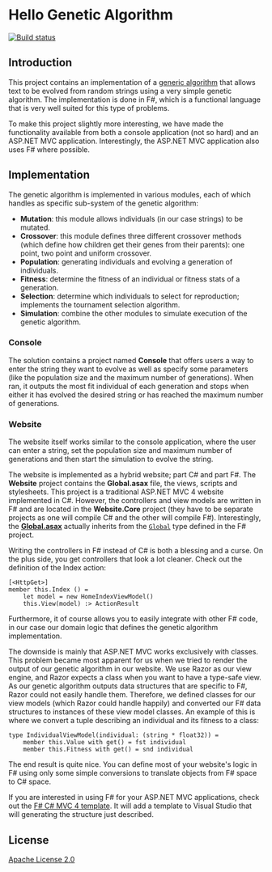 # Hello Genetic Algorithm

[![Build status](https://ci.appveyor.com/api/projects/status/8vn72gr0c470cbja)](https://ci.appveyor.com/project/ErikSchierboom/hellogeneticalgorithm)

## Introduction
This project contains an implementation of a [generic algorithm](http://en.wikipedia.org/wiki/Genetic_algorithm) that allows text to be evolved from random strings using a very simple genetic algorithm. The implementation is done in F#, which is a functional language that is very well suited for this type of problems.

To make this project slightly more interesting, we have made the functionality available from both a console application (not so hard) and an ASP.NET MVC application. Interestingly, the ASP.NET MVC application also uses F# where possible.

## Implementation
The genetic algorithm is implemented in various modules, each of which handles as specific sub-system of the genetic algorithm: 

* **Mutation**: this module allows individuals (in our case strings) to be mutated.
* **Crossover**: this module defines three different crossover methods (which define how children get their genes from their parents): one point, two point and uniform crossover.
* **Population**: generating individuals and evolving a generation of individuals.
* **Fitness**: determine the fitness of an individual or fitness stats of a generation.
* **Selection**: determine which individuals to select for reproduction; implements the tournament selection algorithm.
* **Simulation**: combine the other modules to simulate execution of the genetic algorithm.

### Console
The solution contains a project named **Console** that offers users a way to enter the string they want to evolve as well as specify some parameters (like the population size and the maximum number of generations). When ran, it outputs the most fit individual of each generation and stops when either it has evolved the desired string or has reached the maximum number of generations.

### Website
The website itself works similar to the console application, where the user can enter a string, set the population size and maximum number of generations and then start the simulation to evolve the string.

The website is implemented as a hybrid website; part C# and part F#. The **Website** project contains the **Global.asax** file, the views, scripts and stylesheets. This project is a traditional ASP.NET MVC 4 website implemented in C#. However, the controllers and view models are written in F# and are located in the **Website.Core** project (they have to be separate projects as one will compile C# and the other will compile F#). Interestingly, the [**Global.asax**](src/Website/Global.asax) actually inherits from the [`Global`](src/Website.Core/Global) type defined in the F# project.

Writing the controllers in F# instead of C# is both a blessing and a curse. On the plus side, you get controllers that look a lot cleaner. Check out the definition of the Index action:

```F#
[<HttpGet>]
member this.Index () =        
    let model = new HomeIndexViewModel()
    this.View(model) :> ActionResult
```

Furthermore, it of course allows you to easily integrate with other F# code, in our case our domain logic that defines the genetic algorithm implementation. 

The downside is mainly that ASP.NET MVC works exclusively with classes. This problem became most apparent for us when we tried to render the output of our genetic algorithm in our website. We use Razor as our view engine, and Razor expects a class when you want to have a type-safe view. As our genetic algorithm outputs data structures that are specific to F#, Razor could not easily handle them. Therefore, we defined classes  for our view models (which Razor could handle happily) and converted our F# data structures to instances of these view model classes. An example of this is where we convert a tuple describing an individual and its fitness to a class:

```F#
type IndividualViewModel(individual: (string * float32)) =
    member this.Value with get() = fst individual
    member this.Fitness with get() = snd individual
```

The end result is quite nice. You can define most of your website's logic in F# using only some simple conversions to translate objects from F# space to C# space. 

If you are interested in using F# for your ASP.NET MVC applications, check out the [F# C# MVC 4 template](http://visualstudiogallery.msdn.microsoft.com/3d2bf938-fc9e-403c-90b3-8de27dc23095). It will add a template to Visual Studio that will generating the structure just described.

## License
[Apache License 2.0](LICENSE.md)
